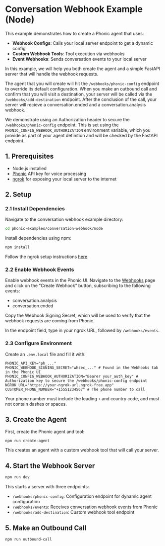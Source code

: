 # Conversation Webhook Example (Node)

This example demonstrates how to create a Phonic agent that uses:

- **Webhook Configs**: Calls your local server endpoint to get a dynamic config
- **Custom Webhook Tools**: Tool execution via webhooks
- **Event Webhooks**: Sends conversation events to your local server

In this example, we will help you both create the agent and a simple FastAPI server that will handle the webhook requests.

The agent that you will create will hit the `/webhooks/phonic-config` endpoint to override its default configuration. When you make an outbound call and confirm that you will visit a destination, your server will be called via the `/webhooks/add-destination` endpoint. After the conclusion of the call, your server will recieve a conversation.ended and a conversation.analysis webhook.

We demonstrate using an Authorization header to secure the `/webhooks/phonic-config` endpoint. This is set using the `PHONIC_CONFIG_WEBHOOK_AUTHORIZATION` environment variable, which you provide as part of your agent definition and will be checked by the FastAPI endpoint.

## 1. Prerequisites

- Node.js installed
- [Phonic](https://phonic.co) API key for voice processing
- [ngrok](https://ngrok.com) for exposing your local server to the internet

## 2. Setup

### 2.1 Install Dependencies

Navigate to the conversation webhook example directory:
```bash
cd phonic-examples/conversation-webhook/node
```

Install dependencies using npm:
```bash
npm install
```

Follow the ngrok setup instructions [here](https://github.com/Phonic-Co/phonic-examples/blob/main/ngrok_tunneling.md).

### 2.2 Enable Webhook Events

Enable webhook events in the Phonic UI. Navigate to the [Webhooks](https://phonic.co/webhooks) page and click on the "Create Webhook" button, subscribing to the following events:

- conversation.analysis
- conversation.ended

Copy the Webhook Signing Secret, which will be used to verify that the webhook requests are coming from Phonic.

In the endpoint field, type in your ngrok URL, followed by `/webhooks/events`.

### 2.3 Configure Environment

Create an `.env.local` file and fill it with:
```dotenv
PHONIC_API_KEY="ph_..."
PHONIC_WEBHOOK_SIGNING_SECRET="whsec_..." # Found in the Webhooks tab in the Phonic UI
PHONIC_CONFIG_WEBHOOK_AUTHORIZATION="Bearer your_auth_key" # Authorization key to secure the /webhooks/phonic-config endpoint
NGROK_URL="https://your-ngrok-url.ngrok-free.app"
CUSTOMER_PHONE_NUMBER="+15551234567" # The phone number to call
```
Your phone number must include the leading `+` and country code, and must not contain dashes or spaces.

## 3. Create the Agent

First, create the Phonic agent and tool:
```bash
npm run create-agent
```

This creates an agent with a custom webhook tool that will call your server.

## 4. Start the Webhook Server

```bash
npm run dev
```

This starts a server with three endpoints:

- `/webhooks/phonic-config`: Configuration endpoint for dynamic agent configuration
- `/webhooks/events`: Receives conversation webhook events from Phonic
- `/webhooks/add-destination`: Custom webhook tool endpoint

## 5. Make an Outbound Call

```bash
npm run outbound-call
```
